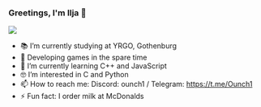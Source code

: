 ### Greetings, I'm Ilja 👹

![](https://i.imgur.com/JInS4Ko.png)

- 📚 I’m currently studying at YRGO, Gothenburg
- 🐙 Developing games in the spare time
- 🌱 I’m currently learning C++ and JavaScript
- 🤓 I’m interested in C and Python
- 📫 How to reach me: Discord: ounch1 / Telegram: https://t.me/Ounch1
- ⚡ Fun fact: I order milk at McDonalds
